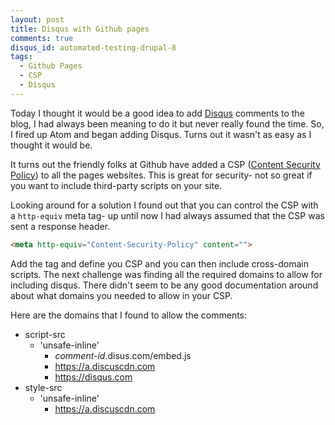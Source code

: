 ```yaml
---
layout: post
title: Disqus with Github pages
comments: true
disqus_id: automated-testing-drupal-8
tags:
  - Github Pages
  - CSP
  - Disqus
---
```


Today I thought it would be a good idea to add [Disqus](https://disqus.com) comments to the blog, I had always been meaning to do it but never really found the time. So, I fired up Atom and began adding Disqus. Turns out it wasn't as easy as I thought it would be.

It turns out the friendly folks at Github have added a CSP ([Content Security Policy](https://content-security-policy.com/)) to all the pages websites. This is great for security- not so great if you want to include third-party scripts on your site.

Looking around for a solution I found out that you can control the CSP with a `http-equiv` meta tag- up until now I had always assumed that the CSP was sent a response header.

``` html
<meta http-equiv="Content-Security-Policy" content="">
```

Add the tag and define you CSP and you can then include cross-domain scripts. The next challenge was finding all the required domains to allow for including disqus. There didn't seem to be any good documentation around about what domains you needed to allow in your CSP.

Here are the domains that I found to allow the comments:

- script-src
  - 'unsafe-inline'
    - _comment-id_.disus.com/embed.js
    - https://a.discuscdn.com
    - https://disqus.com
- style-src
  - 'unsafe-inline'
    - https://a.discuscdn.com
